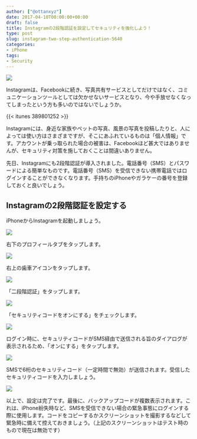 ```yaml
---
author: ["@ottanxyz"]
date: 2017-04-10T00:00:00+00:00
draft: false
title: Instagramの2段階認証を設定してセキュリティを強化しよう！
type: post
slug: instagram-two-step-authentication-5640
categories:
- iPhone
tags:
- Security
---
```


![](/uploads/2017/04/170410-58eb41180c1a1.jpg)

Instagramは、Facebookに続き、写真共有サービスとしてだけではなく、コミュニケーションツールとしては欠かせないサービスとなり、今や手放せなくなってしまったという方も多いのではないでしょうか。

{{< itunes 389801252 >}}

Instagramには、身近な家族やペットの写真、風景の写真を投稿したりと、人によっては使い方はさまざまですが、そこにあふれているものは「個人情報」です。アカウントが乗っ取られた場合の被害は、Facebookほど甚大ではありませんが、セキュリティ対策を施しておくことは間違いありません。

先日、Instagramにも2段階認証が導入されました。電話番号（SMS）とパスワードによる簡単なものです。電話番号（SMS）を受信できない携帯電話ではログインすることができなくなります。手持ちのiPhoneやガラケーの番号を登録しておくと良いでしょう。

## Instagramの2段階認証を設定する

iPhoneからInstagramを起動しましょう。

![](/uploads/2017/04/170410-58eb411f5d2db.png)

右下のプロフィールタブをタップします。

![](/uploads/2017/04/170410-58eb4125882a8.png)

右上の歯車アイコンをタップします。

![](/uploads/2017/04/170410-58eb412a254df.png)

「二段階認証」をタップします。

![](/uploads/2017/04/170410-58eb412f074a3.png)

「セキュリティコードをオンにする」をチェックします。

![](/uploads/2017/04/170410-58eb41348c9b6.png)

ログイン時に、セキュリティコードがSMS経由で送信される旨のダイアログが表示されるため、「オンにする」をタップします。

![](/uploads/2017/04/170410-58eb42927d949.png)

SMSで6桁のセキュリティコード（一定時間で無効）が送信されます。受信したセキュリティコードを入力しましょう。

![](/uploads/2017/04/170410-58eb413f75728.png)

以上で、設定は完了です。最後に、バックアップコードが複数表示されます。これは、iPhone紛失時など、SMSを受信できない場合の緊急事態にログインする際に使用します。コードをコピーするかスクリーンショットを撮影するなどして緊急時に備えて控えておきましょう。（上記のスクリーンショットはテスト時のもので現在は無効です）
